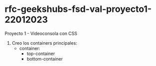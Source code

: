 # rfc-geekshubs-fsd-val-proyecto1-22012023
Proyecto 1 - Videoconsola con CSS 


1. Creo los containers principales:
    * container: 
        - top-container
        - bottom-container